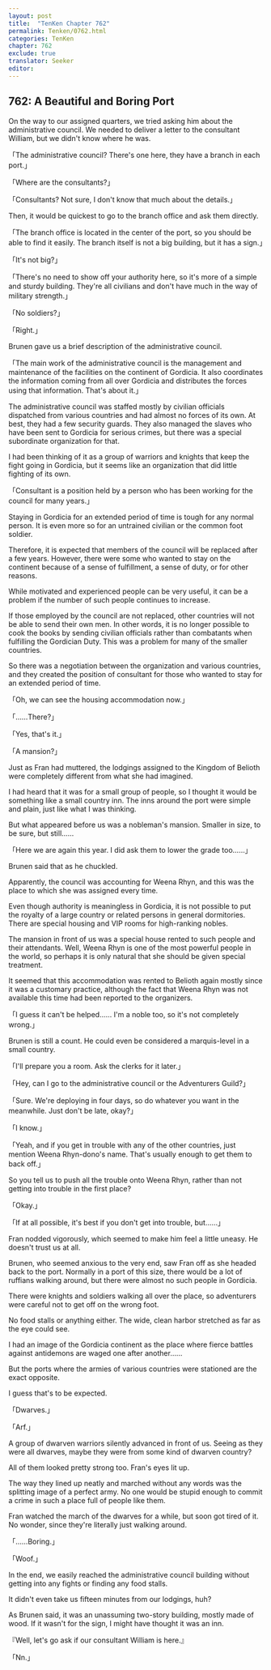 ```yaml
---
layout: post
title:  "TenKen Chapter 762"
permalink: Tenken/0762.html
categories: TenKen
chapter: 762
exclude: true
translator: Seeker
editor: 
---
```

<h2 id="ch762">762: A Beautiful and Boring Port</h2>
<p>On the way to our assigned quarters, we tried asking him about the administrative council. We needed to deliver a letter to the consultant William, but we didn't know where he was.</p>

<p>「The administrative council? There's one here, they have a branch in each port.」</p>
<p>「Where are the consultants?」</p>
<p>「Consultants? Not sure, I don't know that much about the details.」</p>

<p>Then, it would be quickest to go to the branch office and ask them directly.</p>

<p>「The branch office is located in the center of the port, so you should be able to find it easily. The branch itself is not a big building, but it has a sign.」</p>
<p>「It's not big?」</p>
<p>「There's no need to show off your authority here, so it's more of a simple and sturdy building. They're all civilians and don't have much in the way of military strength.」</p>
<p>「No soldiers?」</p>
<p>「Right.」</p>

<p>Brunen gave us a brief description of the administrative council.</p>

<p>「The main work of the administrative council is the management and maintenance of the facilities on the continent of Gordicia. It also coordinates the information coming from all over Gordicia and distributes the forces using that information. That's about it.」</p>

<p>The administrative council was staffed mostly by civilian officials dispatched from various countries and had almost no forces of its own. At best, they had a few security guards. They also managed the slaves who have been sent to Gordicia for serious crimes, but there was a special subordinate organization for that.</p>

<p>I had been thinking of it as a group of warriors and knights that keep the fight going in Gordicia, but it seems like an organization that did little fighting of its own.</p>

<p>「Consultant is a position held by a person who has been working for the council for many years.」</p>

<p>Staying in Gordicia for an extended period of time is tough for any normal person. It is even more so for an untrained civilian or the common foot soldier.</p>

<p>Therefore, it is expected that members of the council will be replaced after a few years. However, there were some who wanted to stay on the continent because of a sense of fulfillment, a sense of duty, or for other reasons.</p>

<p>While motivated and experienced people can be very useful, it can be a problem if the number of such people continues to increase.</p>

<p>If those employed by the council are not replaced, other countries will not be able to send their own men. In other words, it is no longer possible to cook the books by sending civilian officials rather than combatants when fulfilling the Gordician Duty. This was a problem for many of the smaller countries.</p>

<p>So there was a negotiation between the organization and various countries, and they created the position of consultant for those who wanted to stay for an extended period of time.</p>

<p>「Oh, we can see the housing accommodation now.」</p>
<p>「……There?」</p>
<p>「Yes, that's it.」</p>
<p>「A mansion?」</p>

<p>Just as Fran had muttered, the lodgings assigned to the Kingdom of Belioth were completely different from what she had imagined.</p>

<p>I had heard that it was for a small group of people, so I thought it would be something like a small country inn. The inns around the port were simple and plain, just like what I was thinking.</p>

<p>But what appeared before us was a nobleman's mansion. Smaller in size, to be sure, but still……</p>

<p>「Here we are again this year. I did ask them to lower the grade too……」</p>

<p>Brunen said that as he chuckled.</p>

<p>Apparently, the council was accounting for Weena Rhyn, and this was the place to which she was assigned every time.</p>

<p>Even though authority is meaningless in Gordicia, it is not possible to put the royalty of a large country or related persons in general dormitories. There are special housing and VIP rooms for high-ranking nobles.</p>

<p>The mansion in front of us was a special house rented to such people and their attendants. Well, Weena Rhyn is one of the most powerful people in the world, so perhaps it is only natural that she should be given special treatment.</p>

<p>It seemed that this accommodation was rented to Belioth again mostly since it was a customary practice, although the fact that Weena Rhyn was not available this time had been reported to the organizers.</p>

<p>「I guess it can't be helped…… I'm a noble too, so it's not completely wrong.」</p>

<p>Brunen is still a count. He could even be considered a marquis-level in a small country.</p>

<p>「I'll prepare you a room. Ask the clerks for it later.」</p>
<p>「Hey, can I go to the administrative council or the Adventurers Guild?」</p>
<p>「Sure. We're deploying in four days, so do whatever you want in the meanwhile. Just don't be late, okay?」</p>
<p>「I know.」</p>
<p>「Yeah, and if you get in trouble with any of the other countries, just mention Weena Rhyn-dono's name. That's usually enough to get them to back off.」</p>

<p>So you tell us to push all the trouble onto Weena Rhyn, rather than not getting into trouble in the first place?</p>

<p>「Okay.」</p>
<p>「If at all possible, it's best if you don't get into trouble, but……」</p>

<p>Fran nodded vigorously, which seemed to make him feel a little uneasy. He doesn't trust us at all.</p>

<p>Brunen, who seemed anxious to the very end, saw Fran off as she headed back to the port. Normally in a port of this size, there would be a lot of ruffians walking around, but there were almost no such people in Gordicia.</p>

<p>There were knights and soldiers walking all over the place, so adventurers were careful not to get off on the wrong foot.</p>

<p>No food stalls or anything either. The wide, clean harbor stretched as far as the eye could see.</p>

<p>I had an image of the Gordicia continent as the place where fierce battles against antidemons are waged one after another……</p>

<p>But the ports where the armies of various countries were stationed are the exact opposite.</p>

<p>I guess that's to be expected.</p>

<p>「Dwarves.」</p>
<p>「Arf.」</p>

<p>A group of dwarven warriors silently advanced in front of us. Seeing as they were all dwarves, maybe they were from some kind of dwarven country?</p>

<p>All of them looked pretty strong too. Fran's eyes lit up.</p>

<p>The way they lined up neatly and marched without any words was the splitting image of a perfect army. No one would be stupid enough to commit a crime in such a place full of people like them.</p>

<p>Fran watched the march of the dwarves for a while, but soon got tired of it. No wonder, since they're literally just walking around.</p>

<p>「……Boring.」</p>
<p>「Woof.」</p>

<p>In the end, we easily reached the administrative council building without getting into any fights or finding any food stalls.</p>

<p>It didn't even take us fifteen minutes from our lodgings, huh?</p>

<p>As Brunen said, it was an unassuming two-story building, mostly made of wood. If it wasn't for the sign, I might have thought it was an inn.</p>

<p>『Well, let's go ask if our consultant William is here.』</p>
<p>「Nn.」</p>



